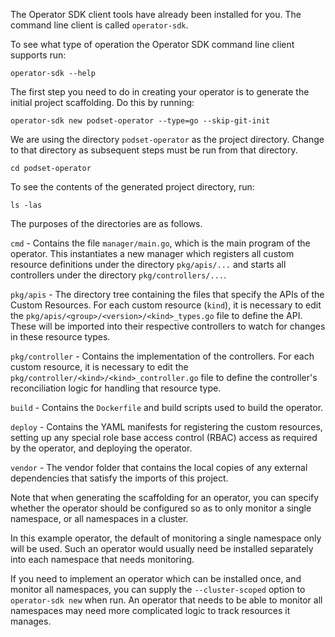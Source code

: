 The Operator SDK client tools have already been installed for you. The command line client is called `operator-sdk`.

To see what type of operation the Operator SDK command line client supports run:

```execute
operator-sdk --help
```

The first step you need to do in creating your operator is to generate the initial project scaffolding. Do this by running:

```execute
operator-sdk new podset-operator --type=go --skip-git-init
```

We are using the directory `podset-operator` as the project directory. Change to that directory as subsequent steps must be run from that directory.

```execute
cd podset-operator
```

To see the contents of the generated project directory, run:

```execute
ls -las
```

The purposes of the directories are as follows.

`cmd` - Contains the file `manager/main.go`, which is the main program of the operator. This instantiates a new manager which registers all custom resource definitions under the directory `pkg/apis/...` and starts all controllers under the directory `pkg/controllers/...`.

`pkg/apis` - The directory tree containing the files that specify the APIs of the Custom Resources. For each custom resource (`kind`), it is necessary to edit the `pkg/apis/<group>/<version>/<kind>_types.go` file to define the API. These will be imported into their respective controllers to watch for changes in these resource types.

`pkg/controller` - Contains the implementation of the controllers. For each custom resource, it is necessary to edit the `pkg/controller/<kind>/<kind>_controller.go` file to define the controller's reconciliation logic for handling that resource type.

`build` - Contains the `Dockerfile` and build scripts used to build the operator.

`deploy` - Contains the YAML manifests for registering the custom resources, setting up any special role base access control (RBAC) access as required by the operator, and deploying the operator.

`vendor` - The vendor folder that contains the local copies of any external dependencies that satisfy the imports of this project.

Note that when generating the scaffolding for an operator, you can specify whether the operator should be configured so as to only monitor a single namespace, or all namespaces in a cluster.

In this example operator, the default of monitoring a single namespace only will be used. Such an operator would usually need be installed separately into each namespace that needs monitoring.

If you need to implement an operator which can be installed once, and monitor all namespaces, you can supply the `--cluster-scoped` option to `operator-sdk new` when run. An operator that needs to be able to monitor all namespaces may need more complicated logic to track resources it manages.
